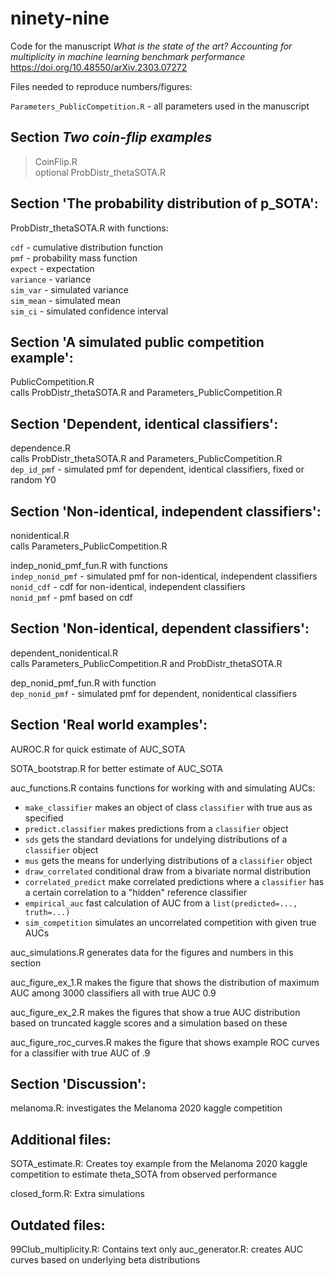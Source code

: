 # ninety-nine

Code for the manuscript *What is the state of the art? Accounting for multiplicity in machine learning benchmark performance* 	
https://doi.org/10.48550/arXiv.2303.07272

Files needed to reproduce numbers/figures:

`Parameters_PublicCompetition.R` - all parameters used in the manuscript

## Section *Two coin-flip examples* 

> CoinFlip.R  
> optional ProbDistr_thetaSOTA.R

## Section 'The probability distribution of p_SOTA':  

ProbDistr_thetaSOTA.R with functions:  

`cdf`       - cumulative distribution function  
`pmf`       - probability mass function  
`expect`    - expectation  
`variance`  - variance  
`sim_var` - simulated variance  
`sim_mean` - simulated mean  
`sim_ci` - simulated confidence interval 
                                                  
## Section 'A simulated public competition example': 

PublicCompetition.R  
calls ProbDistr_thetaSOTA.R and Parameters_PublicCompetition.R
                                                  
                                                  
## Section 'Dependent, identical classifiers': 

dependence.R  
calls ProbDistr_thetaSOTA.R and Parameters_PublicCompetition.R  
`dep_id_pmf` - simulated pmf for dependent, identical classifiers, fixed or random Y0
                                            
## Section 'Non-identical, independent classifiers': 

nonidentical.R  
calls Parameters_PublicCompetition.R  

indep_nonid_pmf_fun.R with functions  
`indep_nonid_pmf` - simulated pmf for non-identical, independent classifiers  
`nonid_cdf` - cdf for non-identical, independent classifiers  
`nonid_pmf` - pmf based on cdf
                                                  
## Section 'Non-identical, dependent classifiers': 

dependent_nonidentical.R  
calls Parameters_PublicCompetition.R and ProbDistr_thetaSOTA.R

dep_nonid_pmf_fun.R with function  
`dep_nonid_pmf` - simulated pmf for dependent, nonidentical classifiers

                                                
## Section 'Real world examples':

AUROC.R for quick estimate of AUC_SOTA

SOTA_bootstrap.R for better estimate of AUC_SOTA

auc_functions.R contains functions for working with and simulating AUCs:

- `make_classifier` makes an object of class `classifier` with true aus as specified
- `predict.classifier` makes predictions from a `classifier` object
- `sds` gets the standard deviations for undelying distributions of a `classifier` object
- `mus` gets the means for underlying distributions of a `classifier` object
- `draw_correlated` conditional draw from a bivariate normal distribution
- `correlated_predict` make correlated predictions where a `classifier` has a certain correlation to a "hidden" reference classifier
- `empirical_auc` fast calculation of AUC from a `list(predicted=..., truth=...)`
- `sim_competition` simulates an uncorrelated competition with given true AUCs

auc_simulations.R generates data for the figures and numbers in this section

auc_figure_ex_1.R makes the figure that shows the distribution of maximum AUC among 3000 classifiers all with true AUC 0.9

auc_figure_ex_2.R makes the figures that show a true AUC distribution based on
truncated kaggle scores and a simulation based on these

auc_figure_roc_curves.R makes the figure that shows example ROC curves for a classifier with true AUC of .9

## Section 'Discussion': 

melanoma.R: investigates the Melanoma 2020 kaggle competition
                                                
## Additional files:

SOTA_estimate.R: Creates toy example from the Melanoma 2020 kaggle competition to estimate theta_SOTA from observed performance

closed_form.R: Extra simulations

## Outdated files:

99Club_multiplicity.R: Contains text only
auc_generator.R: creates AUC curves based on underlying beta distributions
